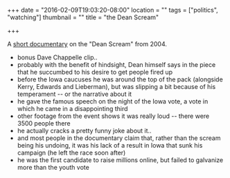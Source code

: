 +++
date = "2016-02-09T19:03:20-08:00"
location = ""
tags = ["politics", "watching"]
thumbnail = ""
title = "the Dean Scream"

+++

A [short documentary](http://fivethirtyeight.com/features/the-dean-scream-what-really-happened/)
on the "Dean Scream" from 2004.

<!--more-->

* bonus Dave Chappelle clip..
* probably with the benefit of hindsight,
Dean himself says in the piece that he succumbed to his desire to get people fired up
* before the Iowa caucuses he was around the top of the pack (alongside Kerry, Edwards and Lieberman),
but was slipping a bit because of his temperament -- or the narrative about it
* he gave the famous speech on the night of the Iowa vote,
a vote in which he came in a disappointing third
* other footage from the event shows it was really loud -- there were 3500 people there
* he actually cracks a pretty funny joke about it..
* and most people in the documentary claim that, rather than the scream being his undoing,
it was his lack of a result in Iowa that sunk his campaign (he left the race soon after)
* he was the first candidate to raise millions online,
but failed to galvanize more than the youth vote

